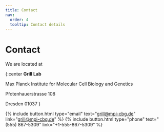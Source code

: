 ```yaml
---
title: Contact
nav:
  order: 4
  tooltip: Contact details
---
```


# Contact

We are located at

{:center
**Grill Lab**

Max Planck Institute for Molecular Cell Biology and Genetics

Pfotenhauerstrasse 108

Dresden 01037
}

{%
  include button.html
  type="email"
  text="grill@mpi-cbg.de"
  link="grill@mpi-cbg.de"
%}
{%
  include button.html
  type="phone"
  text="(555) 867-5309"
  link="+1-555-867-5309"
%}
